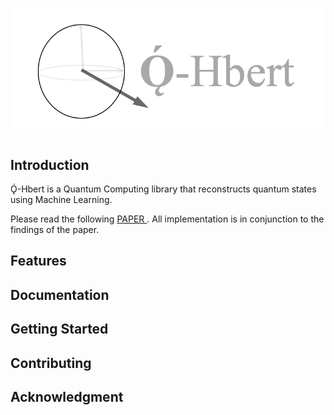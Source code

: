 # ![](auxillary/logo.png)

## Introduction
Ǫ́-Hbert is a Quantum Computing library that reconstructs quantum states using Machine Learning.

Please read the following [PAPER ](https://arxiv.org/abs/1810.10584). All implementation is
in conjunction to the findings of the paper.


## Features


## Documentation


## Getting Started


## Contributing


## Acknowledgment

